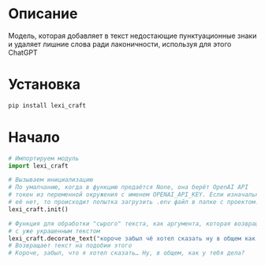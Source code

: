 # Описание
Модель, которая добавляет в текст недостающие пунктуационные знаки и удаляет лишние слова ради лаконичности, используя для этого ChatGPT

# Установка
```sh
pip install lexi_craft
```

# Начало
```python
# Импортируем модуль
import lexi_craft

# Вызываем инициализацию
# По умалчанию, когда в функцию предаётся None, она берёт OpenAI API 
# токен из переменной окружения с именем OPENAI_API_KEY. Если изначально 
# её нет, то происходит попытка загрузить .env файл в папке с проектом.
lexi_craft.init()

# Функция для обработки "сырого" текста, как аргумента, которая возвращает строку 
# с уже украшенным текстом
lexi_craft.decorate_text("короче забыл чё хотел сказать ну в общем как у тебя дела")
# Возвращает текст на подобии этого
# Короче, забыл, что я хотел сказать… Ну, в общем, как у тебя дела?
```
